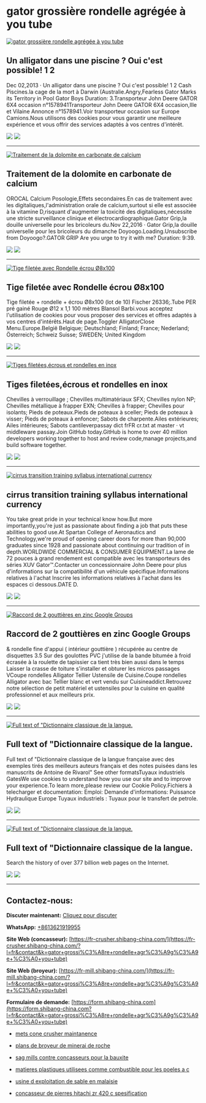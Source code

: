 # gator grossière rondelle agrégée à you tube

<a href="https://swt.shibang-china.com/?l=fr&img&k=gator+grossi%C3%A8re+rondelle+agr%C3%A9g%C3%A9e+%C3%A0+you+tube" target="_blank">![gator grossière rondelle agrégée à you tube](http://static.shibang-china.com/all-800x300/604.jpg)</a>

## Un alligator dans une piscine ? Oui c'est possible! 1 2
Dec 02,2013 · Un alligator dans une piscine ? Oui c'est possible! 1 2 Cash Piscines.la cage de la mort à Darwin (Australie.Angry,Fearless Gator Marks its Territory in Pool Gator Boys Duration: 3.Transporteur John Deere GATOR 6X4 occasion n°1578941Transporteur John Deere GATOR 6X4 occasion,Ille et Vilaine Annonce n°1578941.Voir transporteur occasion sur Europe Camions.Nous utilisons des cookies pour vous garantir une meilleure expérience et vous offrir des services adaptés à vos centres d'intérêt.


<a href="https://whatsapp.shibangsoft.com/WhatsApp.php" target="_blank" title="WhatsApp">![](http://static.shibang-china.com/icon/whatsapp.png)</a> <a href="https://swt.shibang-china.com/?l=fr&icon&k=gator+grossi%C3%A8re+rondelle+agr%C3%A9g%C3%A9e+%C3%A0+you+tube" target="_blank">![](http://static.shibang-china.com/icon/chat-fr.png)</a>

---

<a href="https://swt.shibang-china.com/?l=fr&img&k=gator+grossi%C3%A8re+rondelle+agr%C3%A9g%C3%A9e+%C3%A0+you+tube" target="_blank">![Traitement de la dolomite en carbonate de calcium](http://static.shibang-china.com/all-800x300/1431.jpg)</a>

## Traitement de la dolomite en carbonate de calcium
OROCAL Calcium Posologie,Effets secondaires.En cas de traitement avec les digitaliques,l'administration orale de calcium,surtout si elle est associée à la vitamine D,risquant d'augmenter la toxicité des digitaliques,nécessite une stricte surveillance clinique et électrocardiographique.Gator Grip,la douille universelle pour les bricoleurs du.Nov 22,2016 · Gator Grip,la douille universelle pour les bricoleurs du dimanche Doyoogo.Loading.Unsubscribe from Doyoogo?.GATOR GRIP Are you urge to try it with me? Duration: 9:39.


<a href="https://whatsapp.shibangsoft.com/WhatsApp.php" target="_blank" title="WhatsApp">![](http://static.shibang-china.com/icon/whatsapp.png)</a> <a href="https://swt.shibang-china.com/?l=fr&icon&k=gator+grossi%C3%A8re+rondelle+agr%C3%A9g%C3%A9e+%C3%A0+you+tube" target="_blank">![](http://static.shibang-china.com/icon/chat-fr.png)</a>

---

<a href="https://swt.shibang-china.com/?l=fr&img&k=gator+grossi%C3%A8re+rondelle+agr%C3%A9g%C3%A9e+%C3%A0+you+tube" target="_blank">![Tige filetée avec Rondelle écrou Ø8x100](http://static.shibang-china.com/all-800x300/424.jpg)</a>

## Tige filetée avec Rondelle écrou Ø8x100
Tige filetée + rondelle + écrou Ø8x100 (lot de 10) Fischer 26336;.Tube PER pré gainé Rouge Ø12 x 1,1 100 mètres Blansol Barbi.vous acceptez l'utilisation de cookies pour vous proposer des services et offres adaptés à vos centres d'intérêts.Haut de page.Toggler AlligatorClose Menu.Europe.België Belgique; Deutschland; Finland; France; Nederland; Österreich; Schweiz Suisse; SWEDEN; United Kingdom


<a href="https://whatsapp.shibangsoft.com/WhatsApp.php" target="_blank" title="WhatsApp">![](http://static.shibang-china.com/icon/whatsapp.png)</a> <a href="https://swt.shibang-china.com/?l=fr&icon&k=gator+grossi%C3%A8re+rondelle+agr%C3%A9g%C3%A9e+%C3%A0+you+tube" target="_blank">![](http://static.shibang-china.com/icon/chat-fr.png)</a>

---

<a href="https://swt.shibang-china.com/?l=fr&img&k=gator+grossi%C3%A8re+rondelle+agr%C3%A9g%C3%A9e+%C3%A0+you+tube" target="_blank">![Tiges filetées,écrous et rondelles en inox](http://static.shibang-china.com/all-800x300/1178.jpg)</a>

## Tiges filetées,écrous et rondelles en inox
Chevilles à verrouillage ; Chevilles multimatériaux SFX; Chevilles nylon NP; Chevilles métallique à frapper EXN; Chevilles à frapper; Chevilles pour isolants; Pieds de poteaux.Pieds de poteaux à sceller; Pieds de poteaux à visser; Pieds de poteaux à enfoncer; Sabots de charpente.Ailes extérieures; Ailes intérieures; Sabots cantileverpassay dict frFR cr.txt at master · vt middleware passay.Join GitHub today.GitHub is home to over 40 million developers working together to host and review code,manage projects,and build software together.


<a href="https://whatsapp.shibangsoft.com/WhatsApp.php" target="_blank" title="WhatsApp">![](http://static.shibang-china.com/icon/whatsapp.png)</a> <a href="https://swt.shibang-china.com/?l=fr&icon&k=gator+grossi%C3%A8re+rondelle+agr%C3%A9g%C3%A9e+%C3%A0+you+tube" target="_blank">![](http://static.shibang-china.com/icon/chat-fr.png)</a>

---

<a href="https://swt.shibang-china.com/?l=fr&img&k=gator+grossi%C3%A8re+rondelle+agr%C3%A9g%C3%A9e+%C3%A0+you+tube" target="_blank">![cirrus transition training syllabus international currency](http://static.shibang-china.com/all-800x300/310.jpg)</a>

## cirrus transition training syllabus international currency
You take great pride in your technical know how.But more importantly,you're just as passionate about finding a job that puts these abilities to good use.At Spartan College of Aeronautics and Technology,we're proud of opening career doors for more than 90,000 graduates since 1928 and passionate about continuing our tradition of in depth.WORLDWIDE COMMERCIAL & CONSUMER EQUIPMENT.La lame de 72 pouces à grand rendement est compatible avec les transporteurs des séries XUV Gator™.Contacter un concessionnaire John Deere pour plus d'informations sur la compatibilité d'un véhicule spécifique.Informations relatives à l'achat Inscrire les informations relatives à l'achat dans les espaces ci dessous.DATE D.


<a href="https://whatsapp.shibangsoft.com/WhatsApp.php" target="_blank" title="WhatsApp">![](http://static.shibang-china.com/icon/whatsapp.png)</a> <a href="https://swt.shibang-china.com/?l=fr&icon&k=gator+grossi%C3%A8re+rondelle+agr%C3%A9g%C3%A9e+%C3%A0+you+tube" target="_blank">![](http://static.shibang-china.com/icon/chat-fr.png)</a>

---

<a href="https://swt.shibang-china.com/?l=fr&img&k=gator+grossi%C3%A8re+rondelle+agr%C3%A9g%C3%A9e+%C3%A0+you+tube" target="_blank">![Raccord de 2 gouttières en zinc Google Groups](http://static.shibang-china.com/all-800x300/894.jpg)</a>

## Raccord de 2 gouttières en zinc Google Groups
& rondelle fine d'appui ( intérieur gouttière ) récupérée au centre de disquettes 3.5 Sur des goulottes PVC j'utilise de la bande bitumée à froid écrasée à la roulette de tapissier ca tient très bien aussi dans le temps Laisser la crasse de toiture s'installer et obturer les micros passages VCoupe rondelles Alligator Tellier Ustensile de Cuisine.Coupe rondelles Alligator avec bac Tellier blanc et vert vendu sur Cuisineaddict.Retrouvez notre sélection de petit matériel et ustensiles pour la cuisine en qualité professionnel et aux meilleurs prix.


<a href="https://whatsapp.shibangsoft.com/WhatsApp.php" target="_blank" title="WhatsApp">![](http://static.shibang-china.com/icon/whatsapp.png)</a> <a href="https://swt.shibang-china.com/?l=fr&icon&k=gator+grossi%C3%A8re+rondelle+agr%C3%A9g%C3%A9e+%C3%A0+you+tube" target="_blank">![](http://static.shibang-china.com/icon/chat-fr.png)</a>

---

<a href="https://swt.shibang-china.com/?l=fr&img&k=gator+grossi%C3%A8re+rondelle+agr%C3%A9g%C3%A9e+%C3%A0+you+tube" target="_blank">![Full text of "Dictionnaire classique de la langue.](http://static.shibang-china.com/all-800x300/101.jpg)</a>

## Full text of "Dictionnaire classique de la langue.
Full text of "Dictionnaire classique de la langue française avec des exemples tirés des meilleurs auteurs français et des notes puisées dans les manuscrits de Antoine de Rivarol" See other formatsTuyaux industriels GatesWe use cookies to understand how you use our site and to improve your experience.To learn more,please review our Cookie Policy.Fichiers à telecharger et documentation: Emploi: Demande d'informations: Puissance Hydraulique Europe Tuyaux industriels : Tuyaux pour le transfert de petrole.


<a href="https://whatsapp.shibangsoft.com/WhatsApp.php" target="_blank" title="WhatsApp">![](http://static.shibang-china.com/icon/whatsapp.png)</a> <a href="https://swt.shibang-china.com/?l=fr&icon&k=gator+grossi%C3%A8re+rondelle+agr%C3%A9g%C3%A9e+%C3%A0+you+tube" target="_blank">![](http://static.shibang-china.com/icon/chat-fr.png)</a>

---

<a href="https://swt.shibang-china.com/?l=fr&img&k=gator+grossi%C3%A8re+rondelle+agr%C3%A9g%C3%A9e+%C3%A0+you+tube" target="_blank">![Full text of "Dictionnaire classique de la langue.](http://static.shibang-china.com/all-800x300/155.jpg)</a>

## Full text of "Dictionnaire classique de la langue.
Search the history of over 377 billion web pages on the Internet.

<a href="https://whatsapp.shibangsoft.com/WhatsApp.php" target="_blank" title="WhatsApp">![](http://static.shibang-china.com/icon/whatsapp.png)</a> <a href="https://swt.shibang-china.com/?l=fr&icon&k=gator+grossi%C3%A8re+rondelle+agr%C3%A9g%C3%A9e+%C3%A0+you+tube" target="_blank">![](http://static.shibang-china.com/icon/chat-fr.png)</a>

---
## Contactez-nous:

**Discuter maintenant:** [Cliquez pour discuter](https://swt.shibang-china.com?l=fr&contact&k=gator+grossi%C3%A8re+rondelle+agr%C3%A9g%C3%A9e+%C3%A0+you+tube)

**WhatsApp:**  [+8613621919955](https://whatsapp.shibangsoft.com/WhatsApp.php)

**Site Web (concasseur):** [https://fr-crusher.shibang-china.com/](https://fr-crusher.shibang-china.com/?l=fr&contact&k=gator+grossi%C3%A8re+rondelle+agr%C3%A9g%C3%A9e+%C3%A0+you+tube)

**Site Web (broyeur):** [https://fr-mill.shibang-china.com/](https://fr-mill.shibang-china.com/?l=fr&contact&k=gator+grossi%C3%A8re+rondelle+agr%C3%A9g%C3%A9e+%C3%A0+you+tube)

**Formulaire de demande:** [https://form.shibang-china.com](https://form.shibang-china.com?l=fr&contact&k=gator+grossi%C3%A8re+rondelle+agr%C3%A9g%C3%A9e+%C3%A0+you+tube)

* [mets cone crusher maintanence](../43/mets%20cone%20crusher%20maintanence.md)

* [plans de broyeur de minerai de roche](../49/plans%20de%20broyeur%20de%20minerai%20de%20roche.md)

* [sag mills contre concasseurs pour la bauxite](../44/sag%20mills%20contre%20concasseurs%20pour%20la%20bauxite.md)

* [matieres plastiques utilisees comme combustible pour les poeles a c](../55/matieres%20plastiques%20utilisees%20comme%20combustible%20pour%20les%20poeles%20a%20c.md)

* [usine d exploitation de sable en malaisie](../47/usine%20d%20exploitation%20de%20sable%20en%20malaisie.md)

* [concasseur de pierres hitachi zr 420 c spesification](../47/concasseur%20de%20pierres%20hitachi%20zr%20420%20c%20spesification.md)
